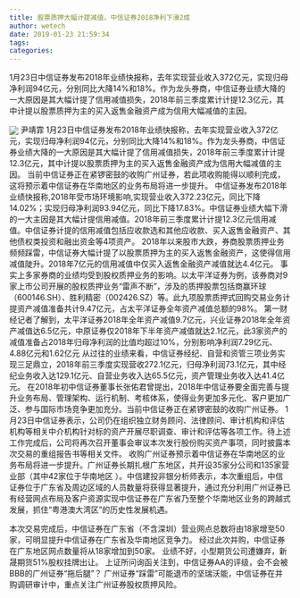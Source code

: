 ```yaml
---
title: 股票质押大幅计提减值，中信证券2018净利下滑2成
author: wetech
date: 2019-01-23 21:59:34
tags: 
categories: 
---
```

1月23日中信证券发布2018年业绩快报称，去年实现营业收入372亿元，实现归母净利润94亿元，分别同比大降14%和18%。作为龙头券商，中信证券业绩大降的一大原因是其大幅计提了信用减值损失，2018年前三季度累计计提12.3亿元，其中计提以股票质押为主的买入返售金融资产成为信用大幅减值的主因。
<!-- more -->
<img align="center" border="0" src="https://imgcdn.yicai.com/uppics/images/2019/01/66c64ffcd181a053f562d6a51ebef1c5.jpg" />
尹靖霏
1月23日中信证券发布2018年业绩快报称，去年实现营业收入372亿元，实现归母净利润94亿元，分别同比大降14%和18%。作为龙头券商，中信证券业绩大降的一大原因是其大幅计提了信用减值损失，2018年前三季度累计计提12.3亿元，其中计提以股票质押为主的买入返售金融资产成为信用大幅减值的主因。
当前中信证券正在紧锣密鼓的收购广州证券，若此项收购能得以顺利完成，这将预示着中信证券在华南地区的业务布局将进一步提升。
中信证券发布2018年业绩快报称,2018年受市场环境影响,实现营业收入372.23亿元，同比下降14.02%；实现归母净利润93.94亿元，同比下降17.83%。中信证券业绩大幅下滑的一大主因是其大幅计提信用减值。2018年前三季度累计计提12.3亿元信用减值。中信证券计提的信用减值包括应收款选和其他应收款、买入返售金融资产、其他债权类投资和融出资金等4项资产。
2018年以来股市大跌，券商股票质押业务频频踩雷，中信证券大幅计提了以股票质押为主的买入返售金融资产，这使得信用减值陡升。2018年7亿元的信用减值中仅买入返售金融资产减值就达4.4亿元。
事实上多家券商的业绩均受到股权质押业务的影响。以太平洋证券为例，该券商对9家上市公司开展的股权质押业务“雷声不断”，涉及的质押股票包括商赢环球（600146.SH）、胜利精密（002426.SZ）等。此九项股票质押式回购交易业务计提资产减值准备共计9.47亿元，占太平洋证券全年资产减值总额的98%。
第一财经记者了解到，太平洋证券2018年全年资产减值9.7亿元，兴业证券2018年全年资产减值达6.5亿元，中原证券仅2018年下半年资产减值就达2.1亿元，此3家资产的减值准备占2018年归母净利润的比值均超过10%，分别影响净利润7.29亿元、4.88亿元和1.62亿元
从过往的业绩来看，中信证券经纪、自营和资管三项业务实现三足鼎立，2018年前三季度实现营收272.1亿元，归母净利润73.1亿元，其中经纪业务收入达129.1亿元、自营业务收入达65.5亿元，资产管理业务收入达41.4亿元。
在2018年初中信证券董事长张佑君曾提出，2018年中信证券要全面完善与提升业务布局、管理架构、运行机制、考核体系，使得业务更加多元化、客户更加广泛、参与国际市场竞争更加充分。当前中信证券正在紧锣密鼓的收购广州证券。
1月23日中信证券表示，公司仍在组织独立财务顾问、法律顾问、审计机构和评估机构等相关中介机构针对标的资产开展尽职调查、审计和评估等各项工作。待上述工作完成后，公司将再次召开董事会审议本次发行股份购买资产事项，同时披露本次交易的重组报告书等相关文件。
收购广州证券预示着中信证券在华南地区的业务布局将进一步提升。广州证券长期扎根广东地区，共开设35家分公司和135家营业部（其中42家位于华南地区 ）。中信建投非银分析师表示，本次重组后，中信证券位于广东省及周边区域的人员数量将获得显著提升，通过充分利用广州证券已有经营网点布局及客户资源实现中信证券在广东省乃至整个华南地区业务的跨越式发展，抓住“粤港澳大湾区”的历史性发展机遇。
 
 
本次交易完成后，中信证券在广东省（不含深圳）营业网点总数将由18家增至50家，可明显提升中信证券在广东省及华南地区竞争力。
经过此次并购，中信证券在广东地区网点数量将从18家增加到50家。
业绩不好，小型期货公司遭嫌弃，新晟期货51%股权挂牌出让。
上证所问询函关注到，中信证券AA的评级，会不会被BBB的广州证券“拖后腿”？
广州证券“踩雷”可能退市的坚瑞沃能，中信证券在并购调研审计中，重点关注广州证券股权质押风险。
